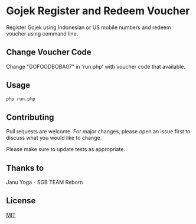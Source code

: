 # Gojek Register and Redeem Voucher 
Register Gojek using Indonesian or US mobile numbers and redeem voucher using command line.

## Change Voucher Code
Change "GOFOODBOBA07" in 'run.php' with voucher code that available.

## Usage
```bash
php run.php
```
## Contributing
Pull requests are welcome. For major changes, please open an issue first to discuss what you would like to change.

Please make sure to update tests as appropriate.

## Thanks to 
Janu Yoga - SGB TEAM Reborn

## License
[MIT](https://choosealicense.com/licenses/mit/)
